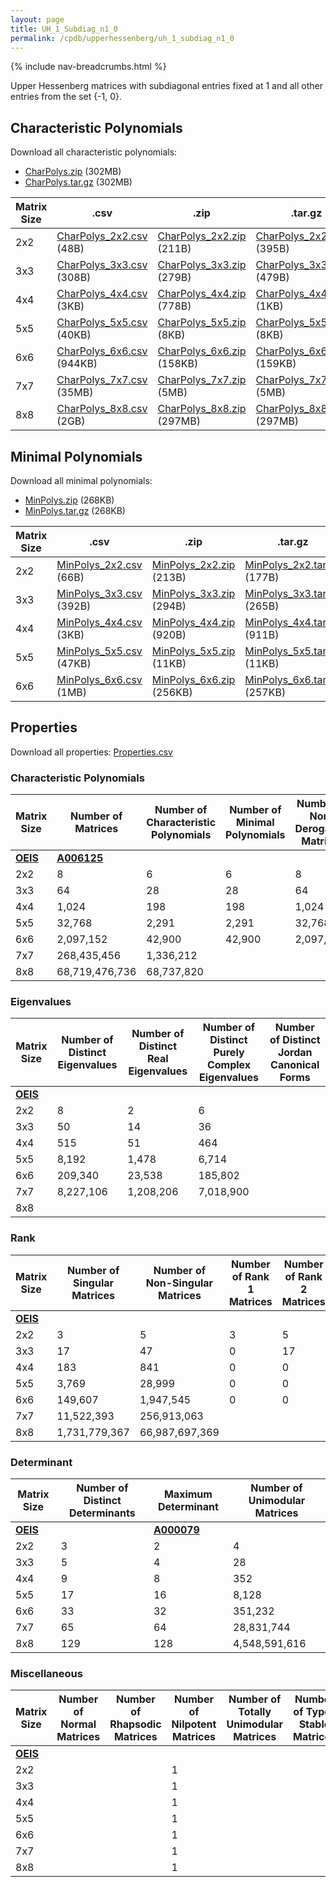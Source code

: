 ```yaml
---
layout: page
title: UH_1_Subdiag_n1_0
permalink: /cpdb/upperhessenberg/uh_1_subdiag_n1_0
---
```


{% include nav-breadcrumbs.html %}

Upper Hessenberg matrices with subdiagonal entries fixed at 1 and all other entries from the set {-1, 0}.

## Characteristic Polynomials

Download all characteristic polynomials:
- <a href="http://cpdb.bohemianmatrices.com/UpperHessenberg/UH_1_Subdiag_n1_0/Data/CharPolys.zip">CharPolys.zip</a> (302MB)
- <a href="http://cpdb.bohemianmatrices.com/UpperHessenberg/UH_1_Subdiag_n1_0/Data/CharPolys.tar.gz">CharPolys.tar.gz</a> (302MB)

| Matrix Size | .csv | .zip | .tar.gz |
| --- | --- | --- | --- |
| 2x2 | <a href="http://cpdb.bohemianmatrices.com/UpperHessenberg/UH_1_Subdiag_n1_0/Data/CharPolys_2x2.csv">CharPolys_2x2.csv</a> (48B)| <a href="http://cpdb.bohemianmatrices.com/UpperHessenberg/UH_1_Subdiag_n1_0/Data/CharPolys_2x2.zip">CharPolys_2x2.zip</a> (211B)| <a href="http://cpdb.bohemianmatrices.com/UpperHessenberg/UH_1_Subdiag_n1_0/Data/CharPolys_2x2.tar.gz">CharPolys_2x2.tar.gz</a> (395B) |
| 3x3 | <a href="http://cpdb.bohemianmatrices.com/UpperHessenberg/UH_1_Subdiag_n1_0/Data/CharPolys_3x3.csv">CharPolys_3x3.csv</a> (308B)| <a href="http://cpdb.bohemianmatrices.com/UpperHessenberg/UH_1_Subdiag_n1_0/Data/CharPolys_3x3.zip">CharPolys_3x3.zip</a> (279B)| <a href="http://cpdb.bohemianmatrices.com/UpperHessenberg/UH_1_Subdiag_n1_0/Data/CharPolys_3x3.tar.gz">CharPolys_3x3.tar.gz</a> (479B) |
| 4x4 | <a href="http://cpdb.bohemianmatrices.com/UpperHessenberg/UH_1_Subdiag_n1_0/Data/CharPolys_4x4.csv">CharPolys_4x4.csv</a> (3KB)| <a href="http://cpdb.bohemianmatrices.com/UpperHessenberg/UH_1_Subdiag_n1_0/Data/CharPolys_4x4.zip">CharPolys_4x4.zip</a> (778B)| <a href="http://cpdb.bohemianmatrices.com/UpperHessenberg/UH_1_Subdiag_n1_0/Data/CharPolys_4x4.tar.gz">CharPolys_4x4.tar.gz</a> (1KB) |
| 5x5 | <a href="http://cpdb.bohemianmatrices.com/UpperHessenberg/UH_1_Subdiag_n1_0/Data/CharPolys_5x5.csv">CharPolys_5x5.csv</a> (40KB)| <a href="http://cpdb.bohemianmatrices.com/UpperHessenberg/UH_1_Subdiag_n1_0/Data/CharPolys_5x5.zip">CharPolys_5x5.zip</a> (8KB)| <a href="http://cpdb.bohemianmatrices.com/UpperHessenberg/UH_1_Subdiag_n1_0/Data/CharPolys_5x5.tar.gz">CharPolys_5x5.tar.gz</a> (8KB) |
| 6x6 | <a href="http://cpdb.bohemianmatrices.com/UpperHessenberg/UH_1_Subdiag_n1_0/Data/CharPolys_6x6.csv">CharPolys_6x6.csv</a> (944KB)| <a href="http://cpdb.bohemianmatrices.com/UpperHessenberg/UH_1_Subdiag_n1_0/Data/CharPolys_6x6.zip">CharPolys_6x6.zip</a> (158KB)| <a href="http://cpdb.bohemianmatrices.com/UpperHessenberg/UH_1_Subdiag_n1_0/Data/CharPolys_6x6.tar.gz">CharPolys_6x6.tar.gz</a> (159KB) |
| 7x7 | <a href="http://cpdb.bohemianmatrices.com/UpperHessenberg/UH_1_Subdiag_n1_0/Data/CharPolys_7x7.csv">CharPolys_7x7.csv</a> (35MB)| <a href="http://cpdb.bohemianmatrices.com/UpperHessenberg/UH_1_Subdiag_n1_0/Data/CharPolys_7x7.zip">CharPolys_7x7.zip</a> (5MB)| <a href="http://cpdb.bohemianmatrices.com/UpperHessenberg/UH_1_Subdiag_n1_0/Data/CharPolys_7x7.tar.gz">CharPolys_7x7.tar.gz</a> (5MB) |
| 8x8 | <a href="http://cpdb.bohemianmatrices.com/UpperHessenberg/UH_1_Subdiag_n1_0/Data/CharPolys_8x8.csv">CharPolys_8x8.csv</a> (2GB)| <a href="http://cpdb.bohemianmatrices.com/UpperHessenberg/UH_1_Subdiag_n1_0/Data/CharPolys_8x8.zip">CharPolys_8x8.zip</a> (297MB)| <a href="http://cpdb.bohemianmatrices.com/UpperHessenberg/UH_1_Subdiag_n1_0/Data/CharPolys_8x8.tar.gz">CharPolys_8x8.tar.gz</a> (297MB) |

## Minimal Polynomials

Download all minimal polynomials:
- <a href="http://cpdb.bohemianmatrices.com/UpperHessenberg/UH_1_Subdiag_n1_0/Data/MinPolys.zip">MinPolys.zip</a> (268KB)
- <a href="http://cpdb.bohemianmatrices.com/UpperHessenberg/UH_1_Subdiag_n1_0/Data/MinPolys.tar.gz">MinPolys.tar.gz</a> (268KB)

| Matrix Size | .csv | .zip | .tar.gz |
| --- | --- | --- | --- |
| 2x2 | <a href="http://cpdb.bohemianmatrices.com/UpperHessenberg/UH_1_Subdiag_n1_0/Data/MinPolys_2x2.csv">MinPolys_2x2.csv</a> (66B)| <a href="http://cpdb.bohemianmatrices.com/UpperHessenberg/UH_1_Subdiag_n1_0/Data/MinPolys_2x2.zip">MinPolys_2x2.zip</a> (213B)| <a href="http://cpdb.bohemianmatrices.com/UpperHessenberg/UH_1_Subdiag_n1_0/Data/MinPolys_2x2.tar.gz">MinPolys_2x2.tar.gz</a> (177B) |
| 3x3 | <a href="http://cpdb.bohemianmatrices.com/UpperHessenberg/UH_1_Subdiag_n1_0/Data/MinPolys_3x3.csv">MinPolys_3x3.csv</a> (392B)| <a href="http://cpdb.bohemianmatrices.com/UpperHessenberg/UH_1_Subdiag_n1_0/Data/MinPolys_3x3.zip">MinPolys_3x3.zip</a> (294B)| <a href="http://cpdb.bohemianmatrices.com/UpperHessenberg/UH_1_Subdiag_n1_0/Data/MinPolys_3x3.tar.gz">MinPolys_3x3.tar.gz</a> (265B) |
| 4x4 | <a href="http://cpdb.bohemianmatrices.com/UpperHessenberg/UH_1_Subdiag_n1_0/Data/MinPolys_4x4.csv">MinPolys_4x4.csv</a> (3KB)| <a href="http://cpdb.bohemianmatrices.com/UpperHessenberg/UH_1_Subdiag_n1_0/Data/MinPolys_4x4.zip">MinPolys_4x4.zip</a> (920B)| <a href="http://cpdb.bohemianmatrices.com/UpperHessenberg/UH_1_Subdiag_n1_0/Data/MinPolys_4x4.tar.gz">MinPolys_4x4.tar.gz</a> (911B) |
| 5x5 | <a href="http://cpdb.bohemianmatrices.com/UpperHessenberg/UH_1_Subdiag_n1_0/Data/MinPolys_5x5.csv">MinPolys_5x5.csv</a> (47KB)| <a href="http://cpdb.bohemianmatrices.com/UpperHessenberg/UH_1_Subdiag_n1_0/Data/MinPolys_5x5.zip">MinPolys_5x5.zip</a> (11KB)| <a href="http://cpdb.bohemianmatrices.com/UpperHessenberg/UH_1_Subdiag_n1_0/Data/MinPolys_5x5.tar.gz">MinPolys_5x5.tar.gz</a> (11KB) |
| 6x6 | <a href="http://cpdb.bohemianmatrices.com/UpperHessenberg/UH_1_Subdiag_n1_0/Data/MinPolys_6x6.csv">MinPolys_6x6.csv</a> (1MB)| <a href="http://cpdb.bohemianmatrices.com/UpperHessenberg/UH_1_Subdiag_n1_0/Data/MinPolys_6x6.zip">MinPolys_6x6.zip</a> (256KB)| <a href="http://cpdb.bohemianmatrices.com/UpperHessenberg/UH_1_Subdiag_n1_0/Data/MinPolys_6x6.tar.gz">MinPolys_6x6.tar.gz</a> (257KB) |



## Properties

Download all properties: <a href="http://cpdb.bohemianmatrices.com/UpperHessenberg/UH_1_Subdiag_n1_0/Properties.csv">Properties.csv</a>

### Characteristic Polynomials

| Matrix Size | Number of Matrices | Number of Characteristic Polynomials | Number of Minimal Polynomials | Number of Non-Derogatory Matrices | Maximum Characteristic Height |
| --- | --- | --- | --- | --- | --- |
| [__OEIS__](https://oeis.org/) | [__A006125__](https://oeis.org/A006125) | | | | |
| 2x2 | 8 | 6 | 6 | 8 | 2 |
| 3x3 | 64 | 28 | 28 | 64 | 5 |
| 4x4 | 1,024 | 198 | 198 | 1,024 | 12 |
| 5x5 | 32,768 | 2,291 | 2,291 | 32,768 | 28 |
| 6x6 | 2,097,152 | 42,900 | 42,900 | 2,097,152 | 66 |
| 7x7 | 268,435,456 | 1,336,212 | | | 168 |
| 8x8 | 68,719,476,736 | 68,737,820 | | | 416 |

### Eigenvalues

| Matrix Size | Number of Distinct Eigenvalues | Number of Distinct Real Eigenvalues | Number of Distinct Purely Complex Eigenvalues | Number of Distinct Jordan Canonical Forms |
| --- | --- | --- | --- | --- |
| [__OEIS__](https://oeis.org/) | | | | |
| 2x2 | 8 | 2 | 6 | |
| 3x3 | 50 | 14 | 36 | |
| 4x4 | 515 | 51 | 464 | |
| 5x5 | 8,192 | 1,478 | 6,714 | |
| 6x6 | 209,340 | 23,538 | 185,802 | |
| 7x7 | 8,227,106 | 1,208,206 | 7,018,900 | |
| 8x8 | | | | |

### Rank

| Matrix Size | Number of Singular Matrices | Number of Non-Singular Matrices | Number of Rank 1 Matrices | Number of Rank 2 Matrices | Number of Rank 3 Matrices | Number of Rank 4 Matrices | Number of Rank 5 Matrices | Number of Rank 6 Matrices | Number of Rank 7 Matrices | Number of Rank 8 Matrices |
| --- | --- | --- | --- | --- | --- | --- | --- | --- | --- | --- |
| [__OEIS__](https://oeis.org/) | | | | | | | | | | |
| 2x2 | 3 | 5 | 3 | 5 | | | | | | |
| 3x3 | 17 | 47 | 0 | 17 | 47 | | | | | |
| 4x4 | 183 | 841 | 0 | 0 | 183 | 841 | | | | |
| 5x5 | 3,769 | 28,999 | 0 | 0 | 0 | 3,769 | 28,999 | | | |
| 6x6 | 149,607 | 1,947,545 | 0 | 0 | 0 | 0 | 149,607 | 1,947,545 | | |
| 7x7 | 11,522,393 | 256,913,063 | | | | | | | | |
| 8x8 | 1,731,779,367 | 66,987,697,369 | | | | | | | | |

### Determinant

| Matrix Size | Number of Distinct Determinants | Maximum Determinant | Number of Unimodular Matrices |
| --- | --- | --- | --- |
| [__OEIS__](https://oeis.org/) | | [__A000079__](https://oeis.org/A000079) | |
| 2x2 | 3 | 2 | 4 |
| 3x3 | 5 | 4 | 28 |
| 4x4 | 9 | 8 | 352 |
| 5x5 | 17 | 16 | 8,128 |
| 6x6 | 33 | 32 | 351,232 |
| 7x7 | 65 | 64 | 28,831,744 |
| 8x8 | 129 | 128 | 4,548,591,616 |

### Miscellaneous

| Matrix Size | Number of Normal Matrices | Number of Rhapsodic Matrices | Number of Nilpotent Matrices | Number of Totally Unimodular Matrices | Number of Type I Stable Matrices | Number of Type II Stable Matrices |
| --- | --- | --- | --- | --- | --- | --- |
| [__OEIS__](https://oeis.org/) | | | | | | |
| 2x2 | | | 1 | | | |
| 3x3 | | | 1 | | | |
| 4x4 | | | 1 | | | |
| 5x5 | | | 1 | | | |
| 6x6 | | | 1 | | | |
| 7x7 | | | 1 | | | |
| 8x8 | | | 1 | | | |


